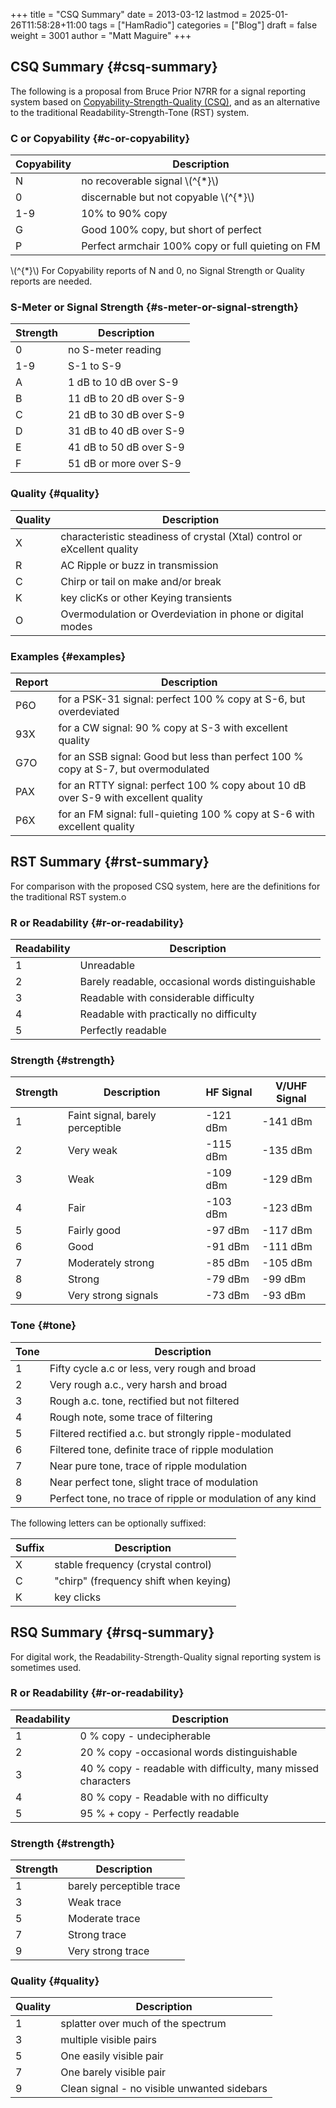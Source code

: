 +++
title = "CSQ Summary"
date = 2013-03-12
lastmod = 2025-01-26T11:58:28+11:00
tags = ["HamRadio"]
categories = ["Blog"]
draft = false
weight = 3001
author = "Matt Maguire"
+++

## CSQ Summary {#csq-summary}

The following is a proposal from Bruce Prior N7RR for a signal reporting system based on [Copyability-Strength-Quality (CSQ)](http://antrak.org.tr/index.php?option=com_content&task=view&id=378&Itemid=83), and as an alternative to the traditional Readability-Strength-Tone (RST) system.


### C or Copyability {#c-or-copyability}

| Copyability | Description                                       |
|-------------|---------------------------------------------------|
| N           | no recoverable signal \\(^{\*}\\)                 |
| 0           | discernable but not copyable \\(^{\*}\\)          |
| 1-9         | 10% to 90% copy                                   |
| G           | Good 100% copy, but short of perfect              |
| P           | Perfect armchair 100% copy or full quieting on FM |

\\(^{\*}\\) For Copyability reports of N and 0, no Signal Strength or Quality reports are needed.


### S-Meter or Signal Strength {#s-meter-or-signal-strength}

| Strength | Description             |
|----------|-------------------------|
| 0        | no S-meter reading      |
| 1-9      | S-1 to S-9              |
| A        | 1 dB to 10 dB over S-9  |
| B        | 11 dB to 20 dB over S-9 |
| C        | 21 dB to 30 dB over S-9 |
| D        | 31 dB to 40 dB over S-9 |
| E        | 41 dB to 50 dB over S-9 |
| F        | 51 dB or more over S-9  |


### Quality {#quality}

| Quality | Description                                                              |
|---------|--------------------------------------------------------------------------|
| X       | characteristic steadiness of crystal (Xtal) control or eXcellent quality |
| R       | AC Ripple or buzz in transmission                                        |
| C       | Chirp or tail on make and/or break                                       |
| K       | key clicKs or other Keying transients                                    |
| O       | Overmodulation or Overdeviation in phone or digital modes                |


### Examples {#examples}

| Report | Description                                                                        |
|--------|------------------------------------------------------------------------------------|
| P6O    | for a PSK-31 signal: perfect 100 % copy at S-6, but overdeviated                   |
| 93X    | for a CW signal: 90 % copy at S-3 with excellent quality                           |
| G7O    | for an SSB signal: Good but less than perfect 100 % copy at S-7, but overmodulated |
| PAX    | for an RTTY signal: perfect 100 % copy about 10 dB over S-9 with excellent quality |
| P6X    | for an FM signal: full-quieting 100 % copy at S-6 with excellent quality           |


## RST Summary {#rst-summary}

For comparison with the proposed CSQ system, here are the definitions for the traditional RST system.o


### R or Readability {#r-or-readability}

| Readability | Description                                       |
|-------------|---------------------------------------------------|
| 1           | Unreadable                                        |
| 2           | Barely readable, occasional words distinguishable |
| 3           | Readable with considerable difficulty             |
| 4           | Readable with practically no difficulty           |
| 5           | Perfectly readable                                |


### Strength {#strength}

| Strength | Description                      | HF Signal | V/UHF Signal |
|----------|----------------------------------|-----------|--------------|
| 1        | Faint signal, barely perceptible | -121 dBm  | -141 dBm     |
| 2        | Very weak                        | -115 dBm  | -135 dBm     |
| 3        | Weak                             | -109 dBm  | -129 dBm     |
| 4        | Fair                             | -103 dBm  | -123 dBm     |
| 5        | Fairly good                      | -97 dBm   | -117 dBm     |
| 6        | Good                             | -91 dBm   | -111 dBm     |
| 7        | Moderately strong                | -85 dBm   | -105 dBm     |
| 8        | Strong                           | -79 dBm   | -99 dBm      |
| 9        | Very strong signals              | -73 dBm   | -93 dBm      |


### Tone {#tone}

| Tone | Description                                                |
|------|------------------------------------------------------------|
| 1    | Fifty cycle a.c or less, very rough and broad              |
| 2    | Very rough a.c., very harsh and broad                      |
| 3    | Rough a.c. tone, rectified but not filtered                |
| 4    | Rough note, some trace of filtering                        |
| 5    | Filtered rectified a.c. but strongly ripple-modulated      |
| 6    | Filtered tone, definite trace of ripple modulation         |
| 7    | Near pure tone, trace of ripple modulation                 |
| 8    | Near perfect tone, slight trace of modulation              |
| 9    | Perfect tone, no trace of ripple or modulation of any kind |

The following letters can be optionally suffixed:

| Suffix | Description                           |
|--------|---------------------------------------|
| X      | stable frequency (crystal control)    |
| C      | "chirp" (frequency shift when keying) |
| K      | key clicks                            |


## RSQ Summary {#rsq-summary}

For digital work, the Readability-Strength-Quality signal reporting system is sometimes used.


### R or Readability {#r-or-readability}

| Readability | Description                                                  |
|-------------|--------------------------------------------------------------|
| 1           | 0 % copy - undecipherable                                    |
| 2           | 20 % copy -occasional words distinguishable                  |
| 3           | 40 % copy - readable with difficulty, many missed characters |
| 4           | 80 % copy - Readable with no difficulty                      |
| 5           | 95 % + copy - Perfectly readable                             |


### Strength {#strength}

| Strength | Description              |
|----------|--------------------------|
| 1        | barely perceptible trace |
| 3        | Weak trace               |
| 5        | Moderate trace           |
| 7        | Strong trace             |
| 9        | Very strong trace        |


### Quality {#quality}

| Quality | Description                                 |
|---------|---------------------------------------------|
| 1       | splatter over much of the spectrum          |
| 3       | multiple visible pairs                      |
| 5       | One easily visible pair                     |
| 7       | One barely visible pair                     |
| 9       | Clean signal - no visible unwanted sidebars |
